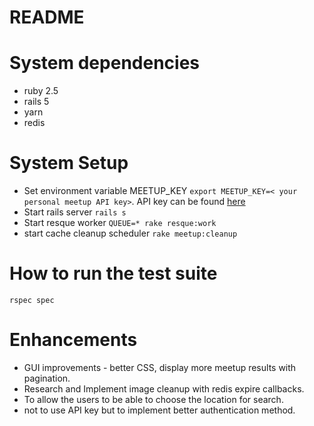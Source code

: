 # README

# System dependencies 
  * ruby 2.5
  * rails 5
  * yarn
  * redis

# System Setup 
  * Set environment variable MEETUP_KEY `export MEETUP_KEY=< your personal meetup API key>`. API key can be found [here](https://secure.meetup.com/meetup_api/key/)
  * Start rails server `rails s`
  * Start resque worker `QUEUE=* rake resque:work`
  * start cache cleanup scheduler `rake meetup:cleanup`

# How to run the test suite
  `rspec spec`

# Enhancements
  * GUI improvements - better CSS, display more meetup results with pagination.
  * Research and Implement image cleanup with redis expire callbacks.
  * To allow the users to be able to choose the location for search.
  * not to use API key but to implement better authentication method.